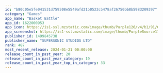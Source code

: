 ```yaml
---
id: "b80c05e5fe041531d759508e5549afd21b0522cb478af26750bb8b5983209397"
category: "Games"
app_name: "Basket Battle"
app_id: 1622000953
app_icon: https://is1-ssl.mzstatic.com/image/thumb/Purple126/v4/b1/91/65/b1916525-da3d-53c4-71a4-b397b93a132b/AppIcon-0-0-1x_U007emarketing-0-0-0-7-0-0-sRGB-0-0-0-GLES2_U002c0-512MB-85-220-0-0.png/1024x1024bb.png
app_screenshot: https://is1-ssl.mzstatic.com/image/thumb/PurpleSource112/v4/d8/4b/b3/d84bb313-cacb-906e-044a-240ca58a4701/e6532012-012c-47bc-8aaf-b2eac322b1c8_1_ios__1242x2688.png/1242x2688bb.png
publisher_id: 1499845738
publisher_name: "SUPERSONIC STUDIOS LTD"
rank: 487
most_recent_release: 2024-01-21 00:00:00
release_count_in_past_year: 20
release_count_in_past_year_category: 19
release_count_in_past_year_top_in_category: 33
---
```

